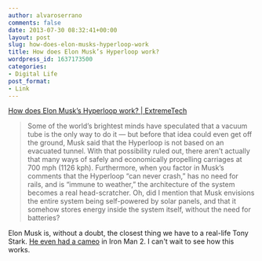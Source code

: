 ```yaml
---
author: alvaroserrano
comments: false
date: 2013-07-30 08:32:41+00:00
layout: post
slug: how-does-elon-musks-hyperloop-work
title: How does Elon Musk’s Hyperloop work?
wordpress_id: 1637173500
categories:
- Digital Life
post_format:
- Link
---
```


[How does Elon Musk’s Hyperloop work? | ExtremeTech](http://www.extremetech.com/extreme/162452-how-does-elon-musks-sf-to-la-in-30-minutes-hyperloop-work)



<blockquote>Some of the world’s brightest minds have speculated that a vacuum tube is the only way to do it — but before that idea could even get off the ground, Musk said that the Hyperloop is not based on an evacuated tunnel. With that possibility ruled out, there aren’t actually that many ways of safely and economically propelling carriages at 700 mph (1126 kph). Furthermore, when you factor in Musk’s comments that the Hyperloop “can never crash,” has no need for rails, and is “immune to weather,” the architecture of the system becomes a real head-scratcher. Oh, did I mention that Musk envisions the entire system being self-powered by solar panels, and that it somehow stores energy inside the system itself, without the need for batteries?</blockquote>



Elon Musk is, without a doubt, the closest thing we have to a real-life Tony Stark. [He even had a cameo](http://www.youtube.com/watch?v=EuG2AVFB-g0) in Iron Man 2. I can't wait to see how this works.
